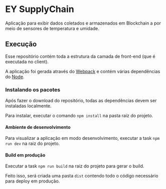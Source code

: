 # EY SupplyChain

Aplicação para exibir dados coletados e armazenados em Blockchain a por meio de sensores de temperatura e umidade.

## Execução

Esse repositório contém toda a estrutura da camada de front-end (que é executada no client).

A aplicação foi gerada através do [Webpack](https://webpack.js.org/guides/getting-started/) e contém várias dependências do [Node](https://docs.npmjs.com/downloading-and-installing-node-js-and-npm).

### Instalando os pacotes

Após fazer o download do repositório, todas as dependências devem ser instaladas localmente.

Para instalar, executar o comando ```npm install``` na pasta raiz do projeto.

#### Ambiente de desenvolvimento

Para visualizar a aplicação em modo desenvolvimento, executar a task ```npm run dev``` na raiz do projeto.

#### Build em produção

Executar a task ```npm run build``` na raiz do projeto para gerar o build.

Feito isso, será criada uma pasta ```dist``` contendo todo o código necessário para deploy em produção.